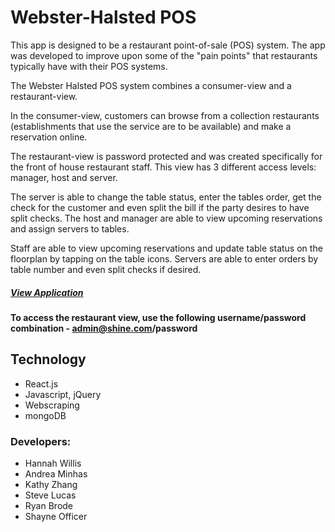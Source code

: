 
# Webster-Halsted POS

This app is designed to be a restaurant point-of-sale (POS) system. The app was developed to improve upon some of the "pain points" that restaurants typically have with their POS systems. 

The Webster Halsted POS system combines a consumer-view and a restaurant-view. 

In the consumer-view, customers can browse from a collection restaurants (establishments that use the service are to be available) and make a reservation online. 

The restaurant-view is password protected and was created specifically for the front of house restaurant staff. This view has 3 different access levels: manager, host and server. 

The server is able to change the table status, enter the tables order, get the check for the customer and even split the bill if the party desires to have split checks. The host and manager are able to view upcoming reservations and assign servers to tables. 

Staff are able to view upcoming reservations and update table status on the floorplan by tapping on the table icons. 
Servers are able to enter orders by table number and even split checks if desired. 

##### [View Application](https://radiant-beyond-45567.herokuapp.com/ "Link to Application")
**To access the restaurant view, use the following username/password combination - admin@shine.com/password** 

## Technology 
- React.js
- Javascript, jQuery
- Webscraping
- mongoDB


### Developers:
- Hannah Willis
- Andrea Minhas
- Kathy Zhang
- Steve Lucas
- Ryan Brode
- Shayne Officer


